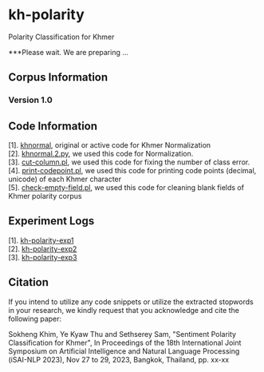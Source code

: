# kh-polarity
Polarity Classification for Khmer

***Please wait. We are preparing ...  

## Corpus Information

### Version 1.0

## Code Information

[1]. [khnormal](https://github.com/sillsdev/khmer-character-specification/blob/master/python/scripts/khnormal), original or active code for Khmer Normalization  
[2]. [khnormal.2.py](https://github.com/ye-kyaw-thu/kh-polarity/blob/main/code/khnormal.2.py), we used this code for Normalization.    
[3]. [cut-column.pl](https://github.com/ye-kyaw-thu/kh-polarity/blob/main/code/cut-column.pl), we used this code for fixing the number of class error.  
[4]. [print-codepoint.pl](https://github.com/ye-kyaw-thu/kh-polarity/blob/main/code/print-codepoint.pl), we used this code for printing code points (decimal, unicode) of each Khmer character  
[5]. [check-empty-field.pl](https://github.com/ye-kyaw-thu/kh-polarity/blob/main/code/check-empty-field.pl), we used this code for cleaning blank fields of Khmer polarity corpus  

## Experiment Logs

[1]. [kh-polarity-exp1](https://github.com/ye-kyaw-thu/error-overflow/blob/master/kh-polarity-exp1.md)  
[2]. [kh-polarity-exp2](https://github.com/ye-kyaw-thu/error-overflow/blob/master/kh-polarity-exp2.md)  
[3]. [kh-polarity-exp3](https://github.com/ye-kyaw-thu/error-overflow/blob/master/kh-polarity-exp3.md)  

## Citation

If you intend to utilize any code snippets or utilize the extracted stopwords in your research, we kindly request that you acknowledge and cite the following paper: 

Sokheng Khim, Ye Kyaw Thu and Sethserey Sam, "Sentiment Polarity Classification for Khmer", In Proceedings of the 18th International Joint Symposium on Artificial Intelligence and Natural Language Processing (iSAI-NLP 2023), Nov 27 to 29, 2023, Bangkok, Thailand, pp. xx-xx  
